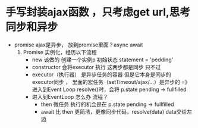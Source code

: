 # 手写封装ajax函数  ，只考虑get url,思考 同步和异步

- promise
    ajax是异步，    放到promise里面？async await
    1. Promise 实例化，经历以下流程
        - new 该做的 创建一个实例p 初始状态 statement = 'pedding'
        - constructor  会将executor 执行
        这两步都是同步 只不过
        - executor（执行器） 是异步任务的容器 但是它本身是同步的
            executor同步 ， 里面的宏任务（setTimeout/ajax/...）是异步的 =》 进入到Event Loop
            resolve()时，会将 p.state pending -> fullfilled
        - 进入到EventLoop 怎么办 流程？
            - then 微任务 执行的机会是在 p.state pending -> fullfilled
            - await  比 then  更简洁，更像同步代码，resolve(data) data交给左边
